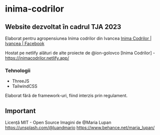 # inima-codrilor

## Website dezvoltat în cadrul TJA 2023
Elaborat pentru agropensiunea Inima codrilor din Ivancea
[Inima Codrilor | Ivancea | Facebook](https://www.facebook.com/inima.codrilor)

Hostat pe netlify alături de alte proiecte de @ion-golovco 
[Inima Codrilor] - https://inimacodrilor.netlify.app/

### Tehnologii
 - ThreeJS
 - TailwindCSS

Elaborat fără de framework-uri, fiind interzis prin regulament.

## Important
Licență MIT - Open Source
Imagini de @Maria Lupan
https://unsplash.com/@luandmario
https://www.behance.net/maria_lupan/